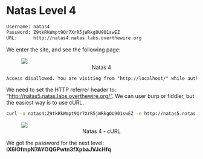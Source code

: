 # Natas Level 4

```bash
Username: natas4
Password: Z9tkRkWmpt9Qr7XrR5jWRkgOU901swEZ
URL:      http://natas4.natas.labs.overthewire.org
```
We enter the site, and see the following page:
<figure>
    <img src="https://raw.githubusercontent.com/sefi-roee/CTFs-Writeups/master/OverTheWire/Natas/images/natas4.png" />
    <div align="center">Natas 4</div>
</figure>

```html
Access disallowed. You are visiting from "http://localhost/" while authorized users should come only from "http://natas5.natas.labs.overthewire.org/"
```

We need to set the HTTP referrer header to: “http://natas5.natas.labs.overthewire.org/”.
We can user burp or fiddler, but the easiest way is to use cURL.

```bash
curl -u natas4:Z9tkRkWmpt9Qr7XrR5jWRkgOU901swEZ -e http://natas5.natas.labs.overthewire.org/ http://natas4.natas.labs.overthewire.org
```
<figure>
    <img src="https://raw.githubusercontent.com/sefi-roee/CTFs-Writeups/master/OverTheWire/Natas/images/natas4-cURL.png" />
    <div align="center">Natas 4 - cURL</div>
</figure>

We got the password for the next level: **iX6IOfmpN7AYOQGPwtn3fXpbaJVJcHfq**
